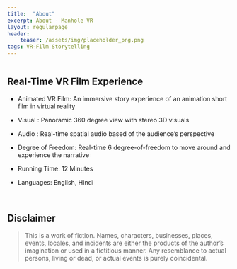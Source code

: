 ```yaml
---
title:  "About"
excerpt: About - Manhole VR
layout: regularpage
header:
    teaser: /assets/img/placeholder_png.png
tags: VR-Film Storytelling
---
```


<figure class="align-center" style="width:640px;">
  <img src="{{ site.url }}{{ site.baseurl }}/assets/img/mvrimages/manhole_title_animated.gif" alt="">
</figure> 



## <b>Real-Time VR Film Experience</b>

* Animated VR Film: An immersive story experience of an animation short film in virtual reality

* Visual : Panoramic 360 degree view with stereo 3D visuals

* Audio : Real-time spatial audio based of the audience’s perspective

* Degree of Freedom: 
Real-time 6 degree-of-freedom to move around and experience the narrative

* Running Time: 
12 Minutes

* Languages: English, Hindi

<br>

## <b>Disclaimer</b>

> This is a work of fiction. Names,
characters, businesses, places, events, locales, and
incidents are either the products of the author’s imagination
or used in a fictitious manner. Any resemblance to actual
persons, living or dead, or actual events is purely
coincidental.